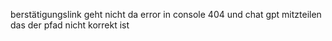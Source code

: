 berstätigungslink geht nicht da error in console 404 
und chat gpt mitzteilen das der pfad nicht korrekt ist 
